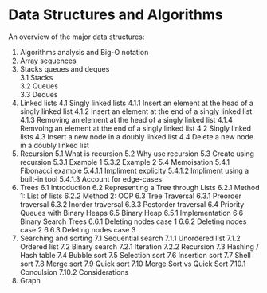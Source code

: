 # Data Structures and Algorithms

An overview of the major data structures:

1. Algorithms analysis and Big-O notation  
2. Array sequences  
3. Stacks queues and deques  
    3.1 Stacks  
    3.2 Queues  
    3.3 Deques  
4. Linked lists
    4.1 Singly linked lists
        4.1.1 Insert an element at the head of a singly linked list
        4.1.2 Insert an element at the end of a singly linked list
        4.1.3 Removing an element at the head of a singly linked list
        4.1.4 Remvoing an element at the end of a singly linked list
    4.2 Singly linked lists
    4.3 Insert a new node in a doubly linked list
    4.4 Delete a new node in a doubly linked list
5. Recursion
    5.1 What is recursion
    5.2 Why use recursion
    5.3 Create using recursion
        5.3.1 Example 1
        5.3.2 Example 2
    5.4 Memoisation
        5.4.1 Fibonacci example
        5.4.1.1 Impliment explicity
        5.4.1.2 Impliment using a built-in tool
        5.4.1.3 Account for edge-cases
6. Trees
    6.1 Introduction
    6.2 Representing a Tree through Lists
        6.2.1 Method 1: List of lists
        6.2.2 Method 2: OOP
    6.3 Tree Traversal
        6.3.1 Preorder traversal
        6.3.2 Inorder traversal
        6.3.3 Postorder traversal
    6.4 Priority Queues with Binary Heaps
    6.5 Binary Heap
        6.5.1 Implementation
    6.6 Binary Search Trees
        6.6.1 Deleting nodes case 1
        6.6.2 Deleting nodes case 2
        6.6.3 Deleting nodes case 3
7. Searching and sorting
    7.1 Sequential search
        7.1.1 Unordered list
        7.1.2 Ordered list
    7.2 Binary search
        7.2.1 Iteration
        7.2.2 Recursion
    7.3 Hashing / Hash table
    7.4 Bubble sort
    7.5 Selection sort
    7.6 Insertion sort
    7.7 Shell sort
    7.8 Merge sort
    7.9 Quick sort
    7.10 Merge Sort vs Quick Sort
        7.10.1 Conculsion
    7.10.2 Considerations
8. Graph  
